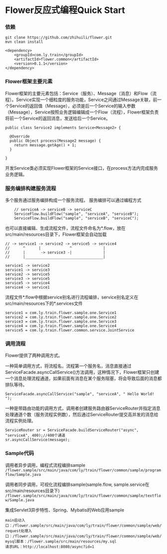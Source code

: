 # Flower反应式编程Quick Start

### 依赖
```
git clone https://github.com/zhihuili/flower.git
mvn clean install

<dependency>
	<groupId>com.ly.train</groupId>
	<artifactId>flower.common</artifactId>
	<version>0.1.1</version>
</dependency>
```
### Flower框架主要元素
Flower框架的主要元素包括：Service（服务）、Message（消息）和Flow（流程）。Service实现一个细粒度的服务功能，Service之间通过Message关联，前一个Service的返回值（Message），必须是后一个Service的输入参数（Message），Service按照业务逻辑编辑成一个Flow（流程），Flower框架负责将前一个Service的返回消息，发送给后一个Service。
```
public class Service2 implements Service<Message2> {

  @Override
  public Object process(Message2 message) {
    return message.getAge() + 1;
  }

}
```
开发Service类必须实现Flower框架的Service接口，在process方法内完成服务业务逻辑。

### 服务编排构建服务流程
多个服务通过服务编排构成一个服务流程。
服务编排可以通过编程方式
```
    // serviceA -> serviceB -> serviceC
    ServiceFlow.buildFlow("sample", "serviceA", "serviceB");
    ServiceFlow.buildFlow("sample", "serviceB", "serviceC");
```

也可以直接编辑、生成流程文件，流程文件命名为*.flow，放在src/main/resources目录下，Flower框架会自动加载
```
// -> service1 -> service2 -> service5 -> service4
//      ^      |             ^              |
//      |       -> service3 -|              |
//      |___________________________________|

service1 -> service2
service1 -> service3
service2 -> service5
service3 -> service5
service5 -> service4
service4 -> service1
```


流程文件*.flow中根据service别名进行流程编排，service别名定义在src/main/resources下的*.services文件
```
service1 = com.ly.train.flower.sample.one.Service1
service2 = com.ly.train.flower.sample.one.Service2
service3 = com.ly.train.flower.sample.one.Service3
service4 = com.ly.train.flower.sample.one.Service4
service5 = com.ly.train.flower.common.service.JointService
```
### 调用流程

Flower提供了两种调用方式。

一种简单调用方式，将流程名，流程第一个服务名，消息直接通过ServiceFacade.asyncCallService()方法调用，这种情况下，Flower框架只创建一个消息处理流程通道，如果前面有消息在某个服务阻塞，将会导致后面的消息都排队等待。
```
ServiceFacade.asyncCallService("sample", "serviceA", " Hello World! ");
```
一种是带路由功能的调用方式，调用者创建服务路由器ServiceRouter并指定消息处理通道个数（服务流程实例数），然后通过ServiceRouter提交高并发的消息给流程实例处理。
```
ServiceRouter sr = ServiceFacade.buildServiceRouter("async", "serviceA", 400);//400个通道
sr.asyncCallService(message);
```

### Sample代码
调用者异步调用，编程式流程编排sample
```/flower.sample/src/main/java/com/ly/train/flower/common/sample/programflow/Sample.java```

调用者同步调用，可视化流程编排sample(sample.flow, sample.service在src/main/resources目录下)
```/flower.sample/src/main/java/com/ly/train/flower/common/sample/textflow/Sample.java```

集成Servlet3异步特性、Spring、Mybatis的Web应用sample
```
main启动入口：/flower.sample/src/main/java/com/ly/train/flower/common/sample/web/WebServer.java
request处理入口：/flower.sample/src/main/java/com/ly/train/flower/common/sample/web/async/AsyncServlet.java
mysql脚本：/flower.sample/src/main/resources/my.sql
请求URL：http://localhost:8080/async?id=1
```
